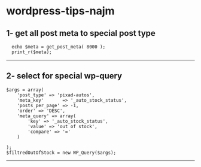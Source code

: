 # wordpress-tips-najm

1- get all post meta to special post type
--------------------------------------
```
  echo $meta = get_post_meta( 8000 );
  print_r($meta);
  ```
------------------------------------
  
2- select for special wp-query
--------------------------------------
```
$args = array(
    'post_type' => 'pixad-autos',
    'meta_key'       => '_auto_stock_status',
    'posts_per_page' => -1,
    'order' => 'DESC',
    'meta_query' => array(
        'key' => '_auto_stock_status',
        'value' => 'out of stock',
        'compare' => '='
    )

);
$filtredOutOfStock = new WP_Query($args);
```
------------------------------------

